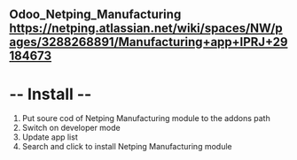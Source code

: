 Odoo_Netping_Manufacturing
https://netping.atlassian.net/wiki/spaces/NW/pages/3288268891/Manufacturing+app+IPRJ+29184673
------------------------

# -- Install --
1) Put soure cod of Netping Manufacturing module to the addons path
2) Switch on developer mode
3) Update app list
4) Search and click to install Netping Manufacturing module





